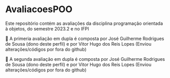 # AvaliacoesPOO
Este repositório contém as avaliações da disciplina programação orientada à objetos, do semestre 2023.2 e no IFPI

🔻 A primeria avaliação em dupla é composta por José Guilherme Rodrigues de Sousa (dono deste perfil) e por Vitor Hugo dos Reis Lopes (Enviou alterações/códigos por fora do github)

🔻 A segunda avaliação em dupla é composta por José Guilherme Rodrigues de Sousa (dono deste perfil) e por Vitor Hugo dos Reis Lopes (Enviou alterações/códigos por fora do github)
